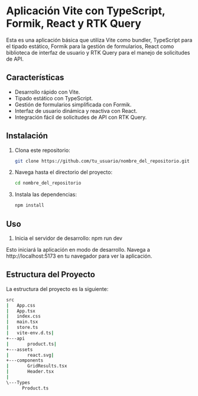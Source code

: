 # Aplicación Vite con TypeScript, Formik, React y RTK Query

Esta es una aplicación básica que utiliza Vite como bundler, TypeScript para el tipado estático, Formik para la gestión de formularios, React como biblioteca de interfaz de usuario y RTK Query para el manejo de solicitudes de API.

## Características

- Desarrollo rápido con Vite.
- Tipado estático con TypeScript.
- Gestión de formularios simplificada con Formik.
- Interfaz de usuario dinámica y reactiva con React.
- Integración fácil de solicitudes de API con RTK Query.

## Instalación

1. Clona este repositorio:

   ```bash
   git clone https://github.com/tu_usuario/nombre_del_repositorio.git

2. Navega hasta el directorio del proyecto:
   ```bash 
   cd nombre_del_repositorio

3. Instala las dependencias:    
   ```bash 
   npm install  

## Uso

1. Inicia el servidor de desarrollo:
    npm run dev

Esto iniciará la aplicación en modo de desarrollo. Navega a http://localhost:5173 en tu navegador para ver la aplicación.

## Estructura del Proyecto
La estructura del proyecto es la siguiente:

  ```bash
src
|   App.css
|   App.tsx
|   index.css
|   main.tsx
|   store.ts
|   vite-env.d.ts|
+---api
|       product.ts|
+---assets
|       react.svg|
+---components
|       GridResults.tsx
|       Header.tsx
|
\---Types
        Product.ts
